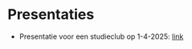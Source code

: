 # Presentaties

- Presentatie voor een studieclub op 1-4-2025: [link](albartcoster.github.io/presentaties/20250401_studieclub.html)


